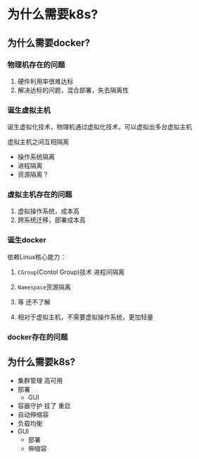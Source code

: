# 为什么需要k8s?

## 为什么需要docker?

### 物理机存在的问题

1. 硬件利用率很难达标
2. 解决达标的问题，混合部署，失去隔离性

### 诞生虚拟主机

诞生虚拟化技术，物理机通过虚拟化技术，可以虚拟出多台虚拟主机

虚拟主机之间互相隔离

- 操作系统隔离
- 进程隔离
- 资源隔离？

### 虚拟主机存在的问题

1. 虚拟操作系统，成本高
2. 跨系统迁移，部署成本高

### 诞生docker

依赖Linux核心能力：
1. `CGroup`(Contol Group)技术 进程间隔离
2. `Namespace`资源隔离
3. 等 还不了解

1. 相对于虚拟主机，不需要虚拟操作系统，更加轻量

### docker存在的问题

## 为什么需要k8s?

- 集群管理 高可用
- 部署
    + GUI
- 容器守护 挂了 重启
- 自动伸缩容
- 负载均衡
- GUI
    + 部署
    + 伸缩容